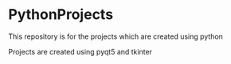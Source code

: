 # PythonProjects
This repository is for the projects which are created using python

Projects are created using pyqt5 and tkinter
